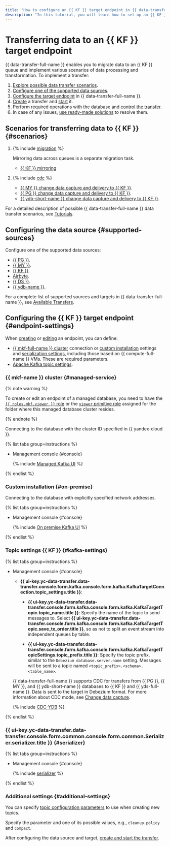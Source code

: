 ```yaml
---
title: "How to configure an {{ KF }} target endpoint in {{ data-transfer-full-name }}"
description: "In this tutorial, you will learn how to set up an {{ KF }} target endpoint in {{ data-transfer-full-name }}."
---
```

# Transferring data to an {{ KF }} target endpoint

{{ data-transfer-full-name }} enables you to migrate data to an {{ KF }} queue and implement various scenarios of data processing and transformation. To implement a transfer:

1. [Explore possible data transfer scenarios](#scenarios).
1. [Configure one of the supported data sources](#supported-sources).
1. [Configure the target endpoint](#endpoint-settings) in {{ data-transfer-full-name }}.
1. [Create](../../transfer.md#create) a transfer and [start](../../transfer.md#activate) it.
1. Perform required operations with the database and [control the transfer](../../monitoring.md).
1. In case of any issues, [use ready-made solutions](../../../../data-transfer/troubleshooting/index.md) to resolve them.

## Scenarios for transferring data to {{ KF }} {#scenarios}

1. {% include [migration](../../../../_includes/data-transfer/scenario-captions/migration.md) %}

   Mirroring data across queues is a separate migration task.
   * [{{ KF }} mirroring](../../../tutorials/mkf-to-mkf.md)

1. {% include [cdc](../../../../_includes/data-transfer/scenario-captions/cdc.md) %}

   * [{{ MY }} change data capture and delivery to {{ KF }}](../../../tutorials/cdc-mmy.md).
   * [{{ PG }} change data capture and delivery to {{ KF }}](../../../tutorials/cdc-mpg.md).
   * [{{ ydb-short-name }} change data capture and delivery to {{ KF }}](../../../tutorials/cdc-ydb.md).

For a detailed description of possible {{ data-transfer-full-name }} data transfer scenarios, see [Tutorials](../../../tutorials/index.md).

## Configuring the data source {#supported-sources}

Configure one of the supported data sources:

* [{{ PG }}](../source/postgresql.md).
* [{{ MY }}](../source/mysql.md).
* [{{ KF }}](../source/kafka.md).
* [Airbyte](../../../transfer-matrix.md#airbyte).
* [{{ DS }}](../source/data-streams.md).
* [{{ ydb-name }}](../source/ydb.md).

For a complete list of supported sources and targets in {{ data-transfer-full-name }}, see [Available Transfers](../../../transfer-matrix.md).

## Configuring the {{ KF }} target endpoint {#endpoint-settings}

When [creating](../index.md#create) or [editing](../index.md#update) an endpoint, you can define:

* [{{ mkf-full-name }} cluster](#managed-service) connection or [custom installation](#on-premise) settings and [serialization settings](#serializer), including those based on {{ compute-full-name }} VMs. These are required parameters.
* [Apache Kafka topic settings](#kafka-settings).

### {{ mkf-name }} cluster {#managed-service}


{% note warning %}

To create or edit an endpoint of a managed database, you need to have the [`{{ roles.mkf.viewer }}` role](../../../../managed-kafka/security/index.md#mkf-viewer) or the [`viewer` primitive role](../../../../iam/roles-reference.md#viewer) assigned for the folder where this managed database cluster resides.

{% endnote %}


Connecting to the database with the cluster ID specified in {{ yandex-cloud }}.

{% list tabs group=instructions %}

- Management console {#console}

   {% include [Managed Kafka UI](../../../../_includes/data-transfer/necessary-settings/ui/managed-kafka-target.md) %}

{% endlist %}

### Custom installation {#on-premise}

Connecting to the database with explicitly specified network addresses.

{% list tabs group=instructions %}

- Management console {#console}

   {% include [On premise Kafka UI](../../../../_includes/data-transfer/necessary-settings/ui/on-premise-kafka-target.md) %}

{% endlist %}

### Topic settings {{ KF }} {#kafka-settings}

{% list tabs group=instructions %}

- Management console {#console}

   * **{{ ui-key.yc-data-transfer.data-transfer.console.form.kafka.console.form.kafka.KafkaTargetConnection.topic_settings.title }}**:

      * **{{ ui-key.yc-data-transfer.data-transfer.console.form.kafka.console.form.kafka.KafkaTargetTopic.topic_name.title }}**: Specify the name of the topic to send messages to. Select **{{ ui-key.yc-data-transfer.data-transfer.console.form.kafka.console.form.kafka.KafkaTargetTopic.save_tx_order.title }}**, so as not to split an event stream into independent queues by table.

      * **{{ ui-key.yc-data-transfer.data-transfer.console.form.kafka.console.form.kafka.KafkaTargetTopicSettings.topic_prefix.title }}**: Specify the topic prefix, similar to the `Debezium database.server.name` setting. Messages will be sent to a topic named `<topic_prefix>.<schema>.<table_name>`.

   {{ data-transfer-full-name }} supports CDC for transfers from {{ PG }}, {{ MY }}, and {{ ydb-short-name }} databases to {{ KF }} and {{ yds-full-name }}. Data is sent to the target in Debezium format. For more information about CDC mode, see [Change data capture](../../../concepts/cdc.md).

   {% include [CDC-YDB](../../../../_includes/data-transfer/note-ydb-cdc.md) %}

{% endlist %}

### {{ ui-key.yc-data-transfer.data-transfer.console.form.common.console.form.common.Serializer.serializer.title }} {#serializer}

{% list tabs group=instructions %}

- Management console {#console}

   {% include [serializer](../../../../_includes/data-transfer/serializer.md) %}

{% endlist %}

### Additional settings {#additional-settings}

You can specify [topic configuration parameters](https://docs.confluent.io/platform/current/installation/configuration/topic-configs.html) to use when creating new topics.

Specify the parameter and one of its possible values, e.g., `cleanup.policy` and `compact`.

After configuring the data source and target, [create and start the transfer](../../transfer.md#create).
